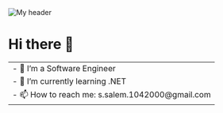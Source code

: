 <head>
  <img src="https://tenor.com/view/hello-world-seytonic-coding-hello-gif-10598764531210485569" alt="My header">
</head>
<h1> Hi there 👋</h1>
<table>
  <tr>
    <td>- 🔭 I’m a Software Engineer </td>
  </tr>
  <tr>
    <td>- 🌱 I’m currently learning .NET </td>
  </tr>
   <tr>
    <td>- 📫 How to reach me: s.salem.1042000@gmail.com</td>
  </tr>
</table>







